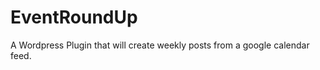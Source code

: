 EventRoundUp
============

A Wordpress Plugin that will create weekly posts from a google calendar feed.
